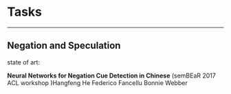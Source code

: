 # Tasks

----
## Negation and Speculation
state of art:

**Neural Networks for Negation Cue Detection in Chinese**  (semBEaR 2017 ACL workshop )Hangfeng He Federico Fancellu Bonnie Webber
